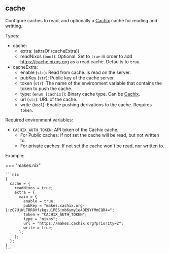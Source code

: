 ## cache

Configure caches to read,
and optionally a [Cachix](https://cachix.org/) cache for reading and writting.

Types:

- cache:
  - extra: (attrsOf (cacheExtra))
  - readNixos (`bool`): Optional.
    Set to `true` in order to add https://cache.nixos.org as a read cache.
    Defaults to `true`.
- cacheExtra:
  - enable (`str`): Read from cache.
    is read on the server.
  - pubKey (`str`): Public key of the cache server.
  - token (`str`): The name of the environment variable that contains the
    token to push the cache.
  - type: (`enum [cachix]`): Binary cache type.
    Can be [Cachix](https://docs.cachix.org/).
  - url (`str`):
    URL of the cache.
  - write (`bool`): Enable pushing derivations to the cache. Requires `token`.

Required environment variables:

- `CACHIX_AUTH_TOKEN`: API token of the Cachix cache.
  - For Public caches:
    If not set the cache will be read, but not written to.
  - For private caches:
    If not set the cache won't be read, nor written to.

Example:

=== "makes.nix"

    ```nix
    {
      cache = {
        readNixos = true;
        extra = {
          main = {
            enable = true;
            pubKey = "makes.cachix.org-1:zO7UjWLTRR8Vfzkgsu1PESjmb6ymy1e4OE9YfMmCQR4=";
            token = "CACHIX_AUTH_TOKEN";
            type = "nixos";
            url = "https://makes.cachix.org?priority=2";
            write = true;
          };
        };
      };
    }
    ```
